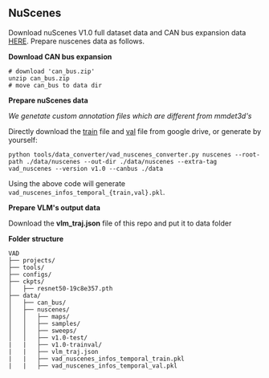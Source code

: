 

## NuScenes
Download nuScenes V1.0 full dataset data and CAN bus expansion data [HERE](https://www.nuscenes.org/download). Prepare nuscenes data as follows.


**Download CAN bus expansion**
```
# download 'can_bus.zip'
unzip can_bus.zip 
# move can_bus to data dir
```

**Prepare nuScenes data**

*We genetate custom annotation files which are different from mmdet3d's*

Directly download the [train](https://drive.google.com/file/d/1OVd6Rw2wYjT_ylihCixzF6_olrAQsctx/view?usp=sharing) file and [val](https://drive.google.com/file/d/16DZeA-iepMCaeyi57XSXL3vYyhrOQI9S/view?usp=sharing) file from google drive, or generate by yourself:
```
python tools/data_converter/vad_nuscenes_converter.py nuscenes --root-path ./data/nuscenes --out-dir ./data/nuscenes --extra-tag vad_nuscenes --version v1.0 --canbus ./data
```

Using the above code will generate `vad_nuscenes_infos_temporal_{train,val}.pkl`.

**Prepare VLM's output data**

Download the **vlm_traj.json** file of this repo and put it to data folder

**Folder structure**

```
VAD
├── projects/
├── tools/
├── configs/
├── ckpts/
│   ├── resnet50-19c8e357.pth
├── data/
│   ├── can_bus/
│   ├── nuscenes/
│   │   ├── maps/
│   │   ├── samples/
│   │   ├── sweeps/
│   │   ├── v1.0-test/
|   |   ├── v1.0-trainval/
|   |   ├── vlm_traj.json
|   |   ├── vad_nuscenes_infos_temporal_train.pkl
|   |   ├── vad_nuscenes_infos_temporal_val.pkl
```

